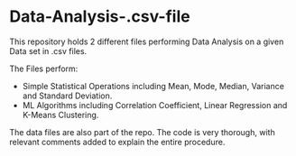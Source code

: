 # Data-Analysis-.csv-file
This repository holds 2 different files performing Data Analysis on a given Data set in .csv files. 

The Files perform:
- Simple Statistical Operations including Mean, Mode, Median, Variance and Standard Deviation.
- ML Algorithms including Correlation Coefficient, Linear Regression and K-Means Clustering.

The data files are also part of the repo. The code is very thorough, with relevant comments added to explain the entire procedure.

